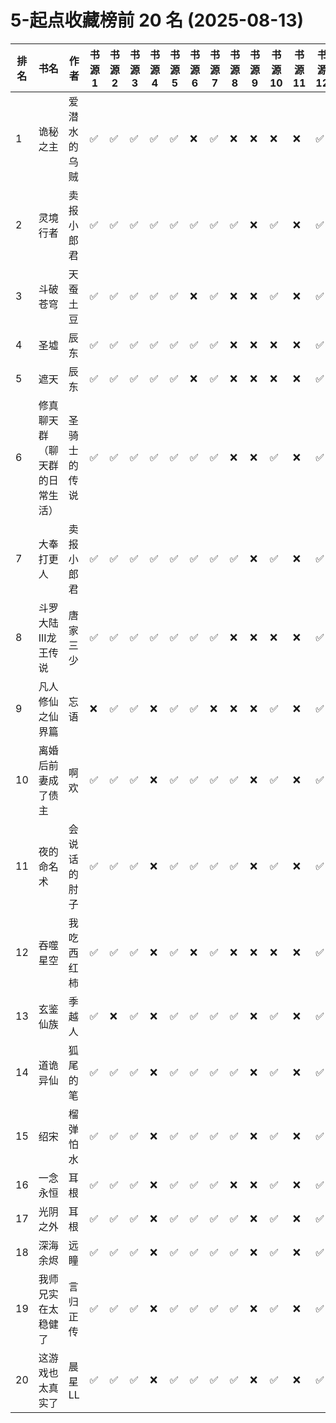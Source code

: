 # 5-起点收藏榜前 20 名 (2025-08-13)

| 排名 | 书名              | 作者     | 书源 1 | 书源 2 | 书源 3 | 书源 4 | 书源 5 | 书源 6 | 书源 7 | 书源 8 | 书源 9 | 书源 10 | 书源 11 | 书源 12 | 书源 13 | 书源 14 |
|----|-----------------|--------|------|------|------|------|------|------|------|------|------|-------|-------|-------|-------|-------|
| 1  | 诡秘之主            | 爱潜水的乌贼 | ✅    | ✅    | ✅    | ✅    | ✅    | ❌    | ✅    | ❌    | ❌    | ❌     | ❌     | ✅     | ✅     | ❌     |
| 2  | 灵境行者            | 卖报小郎君  | ✅    | ✅    | ✅    | ✅    | ✅    | ✅    | ✅    | ✅    | ❌    | ✅     | ❌     | ✅     | ✅     | ❌     |
| 3  | 斗破苍穹            | 天蚕土豆   | ✅    | ✅    | ✅    | ✅    | ✅    | ❌    | ✅    | ❌    | ❌    | ✅     | ❌     | ✅     | ✅     | ❌     |
| 4  | 圣墟              | 辰东     | ✅    | ✅    | ✅    | ✅    | ✅    | ✅    | ✅    | ❌    | ❌    | ❌     | ❌     | ✅     | ✅     | ❌     |
| 5  | 遮天              | 辰东     | ✅    | ✅    | ✅    | ✅    | ✅    | ❌    | ✅    | ❌    | ❌    | ❌     | ❌     | ✅     | ✅     | ❌     |
| 6  | 修真聊天群（聊天群的日常生活） | 圣骑士的传说 | ✅    | ✅    | ✅    | ✅    | ✅    | ✅    | ✅    | ❌    | ❌    | ✅     | ❌     | ✅     | ✅     | ✅     |
| 7  | 大奉打更人           | 卖报小郎君  | ✅    | ✅    | ✅    | ✅    | ✅    | ✅    | ✅    | ✅    | ❌    | ✅     | ❌     | ✅     | ✅     | ✅     |
| 8  | 斗罗大陆III龙王传说     | 唐家三少   | ✅    | ✅    | ✅    | ✅    | ✅    | ✅    | ✅    | ❌    | ❌    | ❌     | ❌     | ✅     | ✅     | ❌     |
| 9  | 凡人修仙之仙界篇        | 忘语     | ❌    | ✅    | ✅    | ❌    | ✅    | ✅    | ❌    | ❌    | ❌    | ✅     | ❌     | ✅     | ✅     | ❌     |
| 10 | 离婚后前妻成了债主       | 啊欢     | ✅    | ✅    | ✅    | ❌    | ✅    | ✅    | ✅    | ✅    | ❌    | ✅     | ❌     | ✅     | ✅     | ❌     |
| 11 | 夜的命名术           | 会说话的肘子 | ✅    | ✅    | ✅    | ❌    | ✅    | ✅    | ✅    | ✅    | ❌    | ✅     | ❌     | ✅     | ✅     | ❌     |
| 12 | 吞噬星空            | 我吃西红柿  | ✅    | ✅    | ✅    | ❌    | ✅    | ❌    | ✅    | ❌    | ❌    | ❌     | ❌     | ✅     | ✅     | ❌     |
| 13 | 玄鉴仙族            | 季越人    | ✅    | ❌    | ✅    | ❌    | ✅    | ✅    | ✅    | ✅    | ❌    | ✅     | ❌     | ✅     | ✅     | ✅     |
| 14 | 道诡异仙            | 狐尾的笔   | ✅    | ✅    | ✅    | ❌    | ✅    | ✅    | ✅    | ✅    | ❌    | ✅     | ❌     | ✅     | ✅     | ✅     |
| 15 | 绍宋              | 榴弹怕水   | ✅    | ✅    | ✅    | ❌    | ✅    | ✅    | ✅    | ✅    | ❌    | ✅     | ❌     | ✅     | ✅     | ✅     |
| 16 | 一念永恒            | 耳根     | ✅    | ✅    | ✅    | ❌    | ✅    | ✅    | ✅    | ❌    | ❌    | ✅     | ❌     | ✅     | ✅     | ❌     |
| 17 | 光阴之外            | 耳根     | ✅    | ✅    | ✅    | ❌    | ✅    | ✅    | ✅    | ✅    | ❌    | ✅     | ❌     | ✅     | ✅     | ✅     |
| 18 | 深海余烬            | 远瞳     | ✅    | ✅    | ✅    | ❌    | ✅    | ✅    | ✅    | ✅    | ❌    | ✅     | ❌     | ✅     | ✅     | ❌     |
| 19 | 我师兄实在太稳健了       | 言归正传   | ✅    | ✅    | ✅    | ❌    | ✅    | ✅    | ✅    | ✅    | ❌    | ✅     | ❌     | ✅     | ✅     | ❌     |
| 20 | 这游戏也太真实了        | 晨星LL   | ✅    | ✅    | ✅    | ❌    | ✅    | ✅    | ✅    | ✅    | ❌    | ✅     | ❌     | ✅     | ✅     | ❌     |